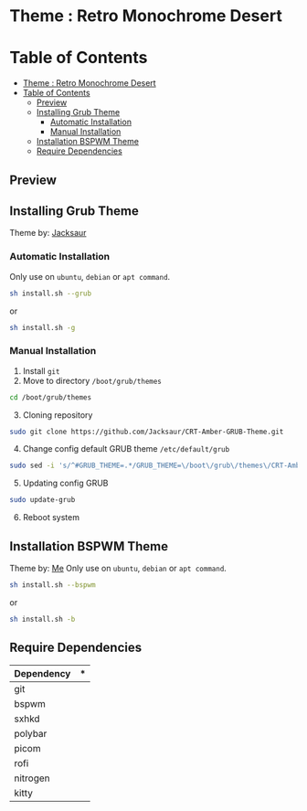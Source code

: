 # Theme : Retro Monochrome Desert

# Table of Contents

- [Theme : Retro Monochrome Desert](#theme--retro-monochrome-desert)
- [Table of Contents](#table-of-contents)
  - [Preview](#preview)
  - [Installing Grub Theme](#installing-grub-theme)
    - [Automatic Installation](#automatic-installation)
    - [Manual Installation](#manual-installation)
  - [Installation BSPWM Theme](#installation-bspwm-theme)
  - [Require Dependencies](#require-dependencies)

## Preview

## Installing Grub Theme

Theme by: [Jacksaur](https://github.com/Jacksaur/CRT-Amber-GRUB-Theme)  

### Automatic Installation

Only use on `ubuntu`, `debian` or `apt command`.

```sh
sh install.sh --grub
```

or

```sh
sh install.sh -g
```

### Manual Installation

1. Install `git`
2. Move to directory `/boot/grub/themes`
```sh
cd /boot/grub/themes
```
3. Cloning repository
```sh
sudo git clone https://github.com/Jacksaur/CRT-Amber-GRUB-Theme.git
```
4. Change config default GRUB theme `/etc/default/grub`
```sh
sudo sed -i 's/^#GRUB_THEME=.*/GRUB_THEME=\/boot\/grub\/themes\/CRT-Amber-GRUB-Theme\/theme.txt/' /etc/default/grub
```
5. Updating config GRUB
```sh
sudo update-grub
```
6. Reboot system

## Installation BSPWM Theme

Theme by: [Me](https://github.com/naufal-yafi/dotfiles-RetroMonochromeDesert)
Only use on `ubuntu`, `debian` or `apt command`.

```sh
sh install.sh --bspwm
```

or

```sh
sh install.sh -b
```
## Require Dependencies

| Dependency | *  |
|------------|----|
| git        | |
| bspwm      | |
| sxhkd      | |
| polybar    | |
| picom      | |
| rofi       | |
| nitrogen   | |
| kitty      | |
